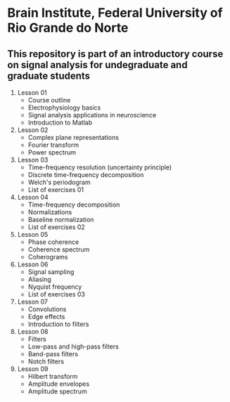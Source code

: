 # Brain Institute, Federal University of Rio Grande do Norte
## This repository is part of an introductory course on signal analysis for undegraduate and graduate students 

1. Lesson 01
	- Course outline
	- Electrophysiology basics
    - Signal analysis applications in neuroscience
    - Introduction to Matlab
2. Lesson 02
	- Complex plane representations
	- Fourier transform
    - Power spectrum
3. Lesson 03
	- Time-frequency resolution (uncertainty principle)
	- Discrete time-frequency decomposition
	- Welch's periodogram
	- List of exercises 01
4. Lesson 04
	- Time-frequency decomposition
	- Normalizations
	- Baseline normalization
	- List of exercises 02
5. Lesson 05
	- Phase coherence
	- Coherence spectrum
	- Coherograms
6. Lesson 06
	- Signal sampling
	- Aliasing
	- Nyquist frequency
	- List of exercises 03
7. Lesson 07
	- Convolutions
	- Edge effects
	- Introduction to filters
8. Lesson 08
	- Filters
	- Low-pass and high-pass filters
	- Band-pass filters
	- Notch filters
9. Lesson 09
	- Hilbert transform
	- Amplitude envelopes
	- Amplitude spectrum